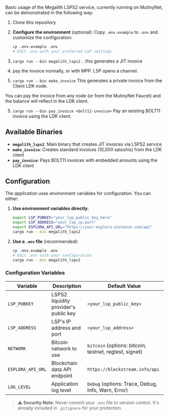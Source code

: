 Basic usage of the Megalith LSPS2 service, currently running on MutinyNet, can be demonstrated in the following way:

1. Clone this repository

2. **Configure the environment** (optional): Copy `.env.example` to `.env` and customize the configuration:

   ```bash
   cp .env.example .env
   # Edit .env with your preferred LSP settings
   ```

3. `cargo run --bin megalith_lsps2` .. this generates a JIT invoice

4. pay the invoice normally, or with MPP. LSP opens a channel.

5. `cargo run --bin make_invoice` This generates a private invoice from the Client LDK node.

You can pay the invoice from any node (or from the MutinyNet Faucet) and the balance will reflect in the LDK client.

5. `cargo run --bin pay_invoice <bolt11-invoice>` Pay an existing BOLT11 invoice using the LDK client.

## Available Binaries

- **`megalith_lsps2`**: Main binary that creates JIT invoices via LSPS2 service
- **`make_invoice`**: Creates standard invoices (10,000 satoshis) from the LDK client
- **`pay_invoice`**: Pays BOLT11 invoices with embedded amounts using the LDK client

## Configuration

The application uses environment variables for configuration. You can either:

1. **Use environment variables directly**:

   ```bash
   export LSP_PUBKEY="your_lsp_public_key_here"
   export LSP_ADDRESS="your_lsp_ip:port"
   export ESPLORA_API_URL="https://your-esplora-instance.com/api"
   cargo run --bin megalith_lsps2
   ```

2. **Use a `.env` file** (recommended):
   ```bash
   cp .env.example .env
   # Edit .env with your configuration
   cargo run --bin megalith_lsps2
   ```

### Configuration Variables

| Variable          | Description                           | Default Value                                          |
| ----------------- | ------------------------------------- | ------------------------------------------------------ |
| `LSP_PUBKEY`      | LSPS2 liquidity provider's public key | `<your_lsp_public_key>`                                |
| `LSP_ADDRESS`     | LSP's IP address and port             | `<your_lsp_address>`                                   |
| `NETWORK`         | Bitcoin network to use                | `bitcoin` (options: bitcoin, testnet, regtest, signet) |
| `ESPLORA_API_URL` | Blockchain data API endpoint          | `https://blockstream.info/api`                         |
| `LOG_LEVEL`       | Application log level                 | `Debug` (options: Trace, Debug, Info, Warn, Error)     |

> **⚠️ Security Note**: Never commit your `.env` file to version control. It's already included in `.gitignore` for your protection.
